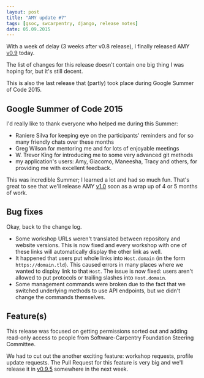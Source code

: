 ```yaml
---
layout: post
title: "AMY update #7"
tags: [gsoc, swcarpentry, django, release notes]
date: 05.09.2015
---
```


With a week of delay (3 weeks after v0.8 release), I finally released
AMY [v0.9](https://github.com/swcarpentry/amy/milestones/v0.9) today.

The list of changes for this release doesn't contain one big thing I was
hoping for, but it's still decent.

This is also the last release that (partly) took place during Google
Summer of Code 2015.

Google Summer of Code 2015
--------------------------

I'd really like to thank everyone who helped me during this Summer:

-   Raniere Silva for keeping eye on the participants' reminders and for
    so many friendly chats over these months
-   Greg Wilson for mentoring me and for lots of enjoyable meetings
-   W. Trevor King for introducing me to some very advanced git methods
-   my application's users: Amy, Giacomo, Maneesha, Tracy and others,
    for providing me with excellent feedback.

This was incredible Summer; I learned a lot and had so much fun. That's
great to see that we'll release AMY
[v1.0](https://github.com/swcarpentry/amy/milestones/v1.0) soon as a
wrap up of 4 or 5 months of work.

Bug fixes
---------

Okay, back to the change log.

-   Some workshop URLs weren't translated between repository and website
    versions. This is now fixed and every workshop with one of these
    links will automatically display the other link as well.
-   It happened that users put whole links into `Host.domain` (in the
    form `https://domain.tld`). This caused errors in many places where
    we wanted to display link to that `Host`. The issue is now fixed:
    users aren't allowed to put protocols or trailing slashes into
    `Host.domain`.
-   Some management commands were broken due to the fact that we
    switched underlying methods to use API endpoints, but we didn't
    change the commands themselves.

Feature(s)
----------

This release was focused on getting permissions sorted out and adding
read-only access to people from Software-Carpentry Foundation Steering
Committee.

We had to cut out the another exciting feature: workshop requests,
profile update requests. The Pull Request for this feature is very big
and we'll release it in
[v0.9.5](https://github.com/swcarpentry/amy/milestones/v0.9.5) somewhere
in the next week.

